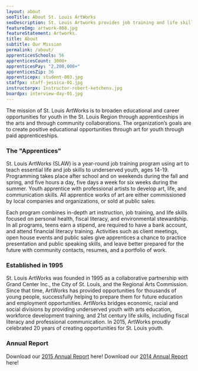 ```yaml
---
layout: about
seoTitle: About St. Louis ArtWorks
seoDescription: St. Louis Artworks provides job training and life skills education to young St. Louis creatives.
featureImg: artwork-008.jpg
featureStatement: Artworks.
title: About
subtitle: Our Mission
permalink: /about/
apprenticesSchools: 56
apprenticesCount: 3000+
apprenticesPay: "2,200,000+"
apprenticesZip: 36
apprenticepx: student-003.jpg
staffpx: staff-jessica-01.jpg
instructorpx: Instructor-robert-ketchens.jpg
boardpx: interview-day-01.jpg
---
```


The mission of St. Louis ArtWorks is to broaden educational and career opportunities for youth in the St. Louis Region through apprenticeships in the arts and through community collaborations. The organization’s goals are to create positive educational opportunities through art for youth through paid apprenticeships.

### The "Apprentices"

St. Louis ArtWorks (SLAW) is a year-round job training program using art to teach essential life and job skills to underserved youth, ages 14-19. Programming takes place after school and on weekends during the fall and spring, and five hours a day, five days a week for six weeks during the summer. Youth apprentice with professional artists to develop art, life, and communication skills. All apprentice works of art are either commissioned by local companies and organizations, or sold at public sales.

Each program combines in-depth art instruction, job training, and life skills focused on personal health, fiscal literacy, and environmental stewardship. In all programs, teens earn a stipend, are required to have a bank account, and attend financial literacy training. Activities such as client meetings, open house events and public sales give apprentices a chance to practice presentation and public speaking skills, and leave better prepared for the future with community contacts, resumes, and a portfolio of work.

### Established in 1995

St. Louis ArtWorks was founded in 1995 as a collaborative partnership with Grand Center Inc., the City of St. Louis, and the Regional Arts Commission. Since that time, ArtWorks has provided opportunities for thousands of young people, successfully helping to prepare them for future education and employment opportunities. ArtWorks bridges economic, racial and social divisions by providing underserved youth with arts education, workforce development training, and 21st century life skills, including fiscal literacy and professional communication. In 2015, ArtWorks proudly celebrated 20 years of creating opportunities for St. Louis youth.

### Annual Report

Download our [2015 Annual Report](/uploads/2015_annualreport_final.pdf) here!
Download our [2014 Annual Report](/uploads/annual-report-2014.pdf) here!
